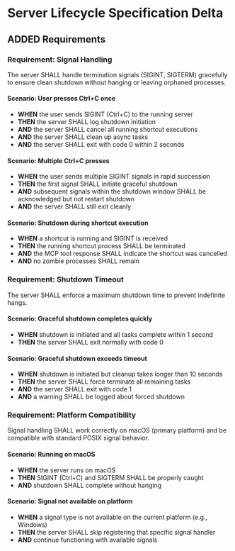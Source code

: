 # Server Lifecycle Specification Delta

## ADDED Requirements

### Requirement: Signal Handling
The server SHALL handle termination signals (SIGINT, SIGTERM) gracefully to ensure clean shutdown without hanging or leaving orphaned processes.

#### Scenario: User presses Ctrl+C once
- **WHEN** the user sends SIGINT (Ctrl+C) to the running server
- **THEN** the server SHALL log shutdown initiation
- **AND** the server SHALL cancel all running shortcut executions
- **AND** the server SHALL clean up async tasks
- **AND** the server SHALL exit with code 0 within 2 seconds

#### Scenario: Multiple Ctrl+C presses
- **WHEN** the user sends multiple SIGINT signals in rapid succession
- **THEN** the first signal SHALL initiate graceful shutdown
- **AND** subsequent signals within the shutdown window SHALL be acknowledged but not restart shutdown
- **AND** the server SHALL still exit cleanly

#### Scenario: Shutdown during shortcut execution
- **WHEN** a shortcut is running and SIGINT is received
- **THEN** the running shortcut process SHALL be terminated
- **AND** the MCP tool response SHALL indicate the shortcut was cancelled
- **AND** no zombie processes SHALL remain

### Requirement: Shutdown Timeout
The server SHALL enforce a maximum shutdown time to prevent indefinite hangs.

#### Scenario: Graceful shutdown completes quickly
- **WHEN** shutdown is initiated and all tasks complete within 1 second
- **THEN** the server SHALL exit normally with code 0

#### Scenario: Graceful shutdown exceeds timeout
- **WHEN** shutdown is initiated but cleanup takes longer than 10 seconds
- **THEN** the server SHALL force terminate all remaining tasks
- **AND** the server SHALL exit with code 1
- **AND** a warning SHALL be logged about forced shutdown

### Requirement: Platform Compatibility
Signal handling SHALL work correctly on macOS (primary platform) and be compatible with standard POSIX signal behavior.

#### Scenario: Running on macOS
- **WHEN** the server runs on macOS
- **THEN** SIGINT (Ctrl+C) and SIGTERM SHALL be properly caught
- **AND** shutdown SHALL complete without hanging

#### Scenario: Signal not available on platform
- **WHEN** a signal type is not available on the current platform (e.g., Windows)
- **THEN** the server SHALL skip registering that specific signal handler
- **AND** continue functioning with available signals

